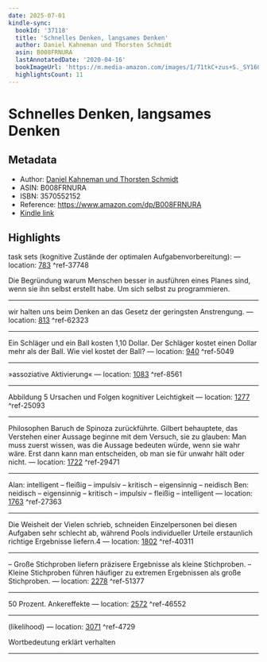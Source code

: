 ```yaml
---
date: 2025-07-01
kindle-sync:
  bookId: '37118'
  title: 'Schnelles Denken, langsames Denken'
  author: Daniel Kahneman und Thorsten Schmidt
  asin: B008FRNURA
  lastAnnotatedDate: '2020-04-16'
  bookImageUrl: 'https://m.media-amazon.com/images/I/71tkC+zus+S._SY160.jpg'
  highlightsCount: 11
---
```

# Schnelles Denken, langsames Denken
## Metadata
* Author: [Daniel Kahneman und Thorsten Schmidt](https://www.amazon.comundefined)
* ASIN: B008FRNURA
* ISBN: 3570552152
* Reference: https://www.amazon.com/dp/B008FRNURA
* [Kindle link](kindle://book?action=open&asin=B008FRNURA)

## Highlights
task sets (kognitive Zustände der optimalen Aufgabenvorbereitung): — location: [783](kindle://book?action=open&asin=B008FRNURA&location=783) ^ref-37748

Die Begründung warum Menschen besser in ausführen eines Planes sind, wenn sie ihn selbst erstellt habe. Um sich selbst zu programmieren.

---
wir halten uns beim Denken an das Gesetz der geringsten Anstrengung. — location: [813](kindle://book?action=open&asin=B008FRNURA&location=813) ^ref-62323

---
Ein Schläger und ein Ball kosten 1,10 Dollar. Der Schläger kostet einen Dollar mehr als der Ball. Wie viel kostet der Ball? — location: [940](kindle://book?action=open&asin=B008FRNURA&location=940) ^ref-5049

---
»assoziative Aktivierung« — location: [1083](kindle://book?action=open&asin=B008FRNURA&location=1083) ^ref-8561

---
Abbildung 5 Ursachen und Folgen kognitiver Leichtigkeit — location: [1277](kindle://book?action=open&asin=B008FRNURA&location=1277) ^ref-25093

---
Philosophen Baruch de Spinoza zurückführte. Gilbert behauptete, das Verstehen einer Aussage beginne mit dem Versuch, sie zu glauben: Man muss zuerst wissen, was die Aussage bedeuten würde, wenn sie wahr wäre. Erst dann kann man entscheiden, ob man sie für unwahr hält oder nicht. — location: [1722](kindle://book?action=open&asin=B008FRNURA&location=1722) ^ref-29471

---
Alan: intelligent – fleißig – impulsiv – kritisch – eigensinnig – neidisch Ben: neidisch – eigensinnig – kritisch – impulsiv – fleißig – intelligent — location: [1763](kindle://book?action=open&asin=B008FRNURA&location=1763) ^ref-27363

---
Die Weisheit der Vielen schrieb, schneiden Einzelpersonen bei diesen Aufgaben sehr schlecht ab, während Pools individueller Urteile erstaunlich richtige Ergebnisse liefern.4 — location: [1802](kindle://book?action=open&asin=B008FRNURA&location=1802) ^ref-40311

---
– Große Stichproben liefern präzisere Ergebnisse als kleine Stichproben. – Kleine Stichproben führen häufiger zu extremen Ergebnissen als große Stichproben. — location: [2278](kindle://book?action=open&asin=B008FRNURA&location=2278) ^ref-51377

---
50 Prozent. Ankereffekte — location: [2572](kindle://book?action=open&asin=B008FRNURA&location=2572) ^ref-46552

---
(likelihood) — location: [3071](kindle://book?action=open&asin=B008FRNURA&location=3071) ^ref-4729

Wortbedeutung erklärt verhalten

---
